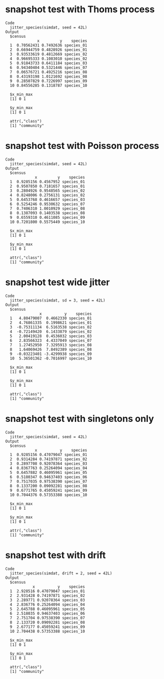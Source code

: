 # snapshot test with Thoms process

    Code
      jitter_species(simdat, seed = 42L)
    Output
      $census
                  x         y    species
      1  0.70562431 0.7492636 species_01
      2  0.66944759 0.4828926 species_01
      3  0.93533619 0.4812669 species_02
      4  0.96695333 0.1083010 species_02
      5  0.91843733 0.6411184 species_03
      6  0.94340404 0.5321446 species_07
      7  0.06576721 0.4925216 species_08
      8  0.43193198 1.0121692 species_08
      9  0.28507829 0.7226997 species_09
      10 0.84556285 0.1318787 species_10
      
      $x_min_max
      [1] 0 1
      
      $y_min_max
      [1] 0 1
      
      attr(,"class")
      [1] "community"

# snapshot test with Poisson process

    Code
      jitter_species(simdat, seed = 42L)
    Output
      $census
                 x         y    species
      1  0.9285156 0.4567952 species_01
      2  0.9507850 0.7181657 species_01
      3  0.2804926 0.9548565 species_02
      4  0.8248006 0.2756131 species_02
      5  0.6453768 0.4616657 species_03
      6  0.5254246 0.9530632 species_07
      7  0.7406310 1.0010929 species_08
      8  0.1387093 0.1403538 species_08
      9  0.6559310 0.4611085 species_09
      10 0.7201800 0.5575449 species_10
      
      $x_min_max
      [1] 0 1
      
      $y_min_max
      [1] 0 1
      
      attr(,"class")
      [1] "community"

# snapshot test wide jitter

    Code
      jitter_species(simdat, sd = 3, seed = 42L)
    Output
      $census
                   x          y    species
      1   4.80479007  0.4662330 species_01
      2   4.76861335  0.1998621 species_01
      3  -0.75311134  6.5163538 species_02
      4  -0.72149420  6.1433879 species_02
      5   2.00419128  0.4536032 species_03
      6   2.83566323  4.4337049 species_07
      7   1.27452950  7.3295913 species_08
      8   1.64069426  7.8492389 species_08
      9  -0.03223401 -3.4299938 species_09
      10  5.36501362 -0.7016997 species_10
      
      $x_min_max
      [1] 0 1
      
      $y_min_max
      [1] 0 1
      
      attr(,"class")
      [1] "community"

# snapshot test with singletons only

    Code
      jitter_species(simdat, seed = 42L)
    Output
      $census
                 x          y    species
      1  0.9285156 0.47079047 species_01
      2  0.9314284 0.74197871 species_02
      3  0.2897708 0.92078364 species_03
      4  0.8367763 0.25264094 species_04
      5  0.6457882 0.46095961 species_05
      6  0.5180347 0.94637403 species_06
      7  0.7517035 0.97538390 species_07
      8  0.1337200 0.09092281 species_08
      9  0.6771765 0.45059241 species_09
      10 0.7044376 0.57353388 species_10
      
      $x_min_max
      [1] 0 1
      
      $y_min_max
      [1] 0 1
      
      attr(,"class")
      [1] "community"

# snapshot test with drift

    Code
      jitter_species(simdat, drift = 2, seed = 42L)
    Output
      $census
                x          y    species
      1  2.928516 0.47079047 species_01
      2  2.931428 0.74197871 species_02
      3  2.289771 0.92078364 species_03
      4  2.836776 0.25264094 species_04
      5  2.645788 0.46095961 species_05
      6  2.518035 0.94637403 species_06
      7  2.751704 0.97538390 species_07
      8  2.133720 0.09092281 species_08
      9  2.677177 0.45059241 species_09
      10 2.704438 0.57353388 species_10
      
      $x_min_max
      [1] 0 1
      
      $y_min_max
      [1] 0 1
      
      attr(,"class")
      [1] "community"

